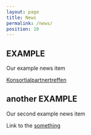 ```yaml
---
layout: page
title: News
permalink: /news/
position: 10
---
```



## EXAMPLE

Our example news item

[Konsortialpartnertreffen](https://google.com/](https://www.aim-d.de/aim-und-konsortialpartner-erarbeiten-verfahren-fuer-die-identifikation-von-produktfaelschungen/)https://www.aim-d.de/aim-und-konsortialpartner-erarbeiten-verfahren-fuer-die-identifikation-von-produktfaelschungen/)

## another EXAMPLE

Our second example news item

Link to the [something](https://google.com/)
